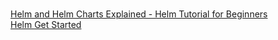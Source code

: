 # 

[Helm and Helm Charts Explained - Helm Tutorial for Beginners](https://www.youtube.com/watch?v=w51lDVuRWuk)  
[Helm Get Started](https://helm.sh/docs/chart_template_guide/getting_started/)  